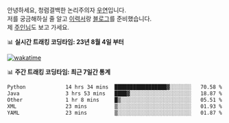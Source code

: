 안녕하세요, 청렴결백한 논리주의자 [우연](https://dev-wooyeon.github.io/quiz-app/)입니다.  
저를 궁금해하실 줄 알고 [이력서](https://ieunune.notion.site/d836ecc9172144d4b39f185b89f16a62)랑 [블로그](https://notion-blog-ieunune.vercel.app)를 준비했습니다.  
제 [주인님](https://www.instagram.com/lovely_hiru_hari_s2/)도 보고 가세요.


📊 **실시간 트래킹 코딩타임: 23년 8월 4일 부터**  

[![wakatime](https://wakatime.com/badge/user/099dd627-fdab-4072-b87a-fa91c7a76d8d.svg?style=for-the-badge)](https://wakatime.com/@099dd627-fdab-4072-b87a-fa91c7a76d8d)

📊 **주간 트래킹 코딩타임: 최근 7일간 통계**

<!--START_SECTION:waka-->

```txt
Python             14 hrs 34 mins  █████████████████▓░░░░░░░   70.58 %
Java               3 hrs 53 mins   ████▓░░░░░░░░░░░░░░░░░░░░   18.87 %
Other              1 hr 8 mins     █▒░░░░░░░░░░░░░░░░░░░░░░░   05.51 %
XML                23 mins         ▒░░░░░░░░░░░░░░░░░░░░░░░░   01.93 %
YAML               23 mins         ▒░░░░░░░░░░░░░░░░░░░░░░░░   01.87 %
```

<!--END_SECTION:waka-->

<!-- ![](./profile-3d-contrib/profile-night-view.svg)-->
